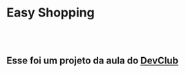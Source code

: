 <h1>Easy Shopping</h1>
<br>
<br>
<h2>Esse foi um projeto da aula do <a href="https://rodolfomori.com.br/devclub">DevClub</a></h2>
